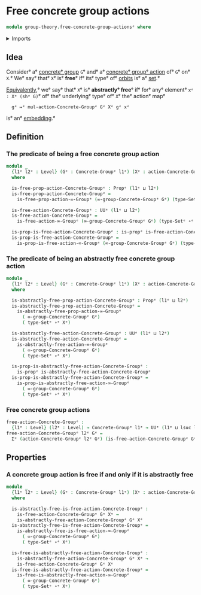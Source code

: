 # Free concrete group actions

```agda
module group-theory.free-concrete-group-actionsᵉ where
```

<details><summary>Imports</summary>

```agda
open import foundation.dependent-pair-typesᵉ
open import foundation.function-typesᵉ
open import foundation.propositionsᵉ
open import foundation.setsᵉ
open import foundation.universe-levelsᵉ

open import group-theory.concrete-group-actionsᵉ
open import group-theory.concrete-groupsᵉ

open import higher-group-theory.free-higher-group-actionsᵉ
```

</details>

## Idea

Considerᵉ aᵉ [concreteᵉ group](group-theory.concrete-groups.mdᵉ) `G`ᵉ andᵉ aᵉ
[concreteᵉ groupᵉ action](group-theory.concrete-group-actions.mdᵉ) ofᵉ `G`ᵉ onᵉ `X`.ᵉ
Weᵉ sayᵉ thatᵉ `X`ᵉ isᵉ **free**ᵉ ifᵉ itsᵉ typeᵉ ofᵉ
[orbits](group-theory.orbits-concrete-group-actions.mdᵉ) isᵉ aᵉ
[set](foundation.sets.md).ᵉ

[Equivalently](foundation.logical-equivalences.md),ᵉ weᵉ sayᵉ thatᵉ `X`ᵉ isᵉ
**abstractlyᵉ free**ᵉ ifᵉ forᵉ anyᵉ elementᵉ `xᵉ : Xᵉ (shᵉ G)`ᵉ ofᵉ theᵉ underlyingᵉ typeᵉ ofᵉ
`X`ᵉ theᵉ actionᵉ mapᵉ

```text
  gᵉ ↦ᵉ mul-action-Concrete-Groupᵉ Gᵉ Xᵉ gᵉ xᵉ
```

isᵉ anᵉ [embedding](foundation.embeddings.md).ᵉ

## Definition

### The predicate of being a free concrete group action

```agda
module _
  {l1ᵉ l2ᵉ : Level} (Gᵉ : Concrete-Groupᵉ l1ᵉ) (Xᵉ : action-Concrete-Groupᵉ l2ᵉ Gᵉ)
  where

  is-free-prop-action-Concrete-Groupᵉ : Propᵉ (l1ᵉ ⊔ l2ᵉ)
  is-free-prop-action-Concrete-Groupᵉ =
    is-free-prop-action-∞-Groupᵉ (∞-group-Concrete-Groupᵉ Gᵉ) (type-Setᵉ ∘ᵉ Xᵉ)

  is-free-action-Concrete-Groupᵉ : UUᵉ (l1ᵉ ⊔ l2ᵉ)
  is-free-action-Concrete-Groupᵉ =
    is-free-action-∞-Groupᵉ (∞-group-Concrete-Groupᵉ Gᵉ) (type-Setᵉ ∘ᵉ Xᵉ)

  is-prop-is-free-action-Concrete-Groupᵉ : is-propᵉ is-free-action-Concrete-Groupᵉ
  is-prop-is-free-action-Concrete-Groupᵉ =
    is-prop-is-free-action-∞-Groupᵉ (∞-group-Concrete-Groupᵉ Gᵉ) (type-Setᵉ ∘ᵉ Xᵉ)
```

### The predicate of being an abstractly free concrete group action

```agda
module _
  {l1ᵉ l2ᵉ : Level} (Gᵉ : Concrete-Groupᵉ l1ᵉ) (Xᵉ : action-Concrete-Groupᵉ l2ᵉ Gᵉ)
  where

  is-abstractly-free-prop-action-Concrete-Groupᵉ : Propᵉ (l1ᵉ ⊔ l2ᵉ)
  is-abstractly-free-prop-action-Concrete-Groupᵉ =
    is-abstractly-free-prop-action-∞-Groupᵉ
      ( ∞-group-Concrete-Groupᵉ Gᵉ)
      ( type-Setᵉ ∘ᵉ Xᵉ)

  is-abstractly-free-action-Concrete-Groupᵉ : UUᵉ (l1ᵉ ⊔ l2ᵉ)
  is-abstractly-free-action-Concrete-Groupᵉ =
    is-abstractly-free-action-∞-Groupᵉ
      ( ∞-group-Concrete-Groupᵉ Gᵉ)
      ( type-Setᵉ ∘ᵉ Xᵉ)

  is-prop-is-abstractly-free-action-Concrete-Groupᵉ :
    is-propᵉ is-abstractly-free-action-Concrete-Groupᵉ
  is-prop-is-abstractly-free-action-Concrete-Groupᵉ =
    is-prop-is-abstractly-free-action-∞-Groupᵉ
      ( ∞-group-Concrete-Groupᵉ Gᵉ)
      ( type-Setᵉ ∘ᵉ Xᵉ)
```

### Free concrete group actions

```agda
free-action-Concrete-Groupᵉ :
  {l1ᵉ : Level} (l2ᵉ : Level) → Concrete-Groupᵉ l1ᵉ → UUᵉ (l1ᵉ ⊔ lsuc l2ᵉ)
free-action-Concrete-Groupᵉ l2ᵉ Gᵉ =
  Σᵉ (action-Concrete-Groupᵉ l2ᵉ Gᵉ) (is-free-action-Concrete-Groupᵉ Gᵉ)
```

## Properties

### A concrete group action is free if and only if it is abstractly free

```agda
module _
  {l1ᵉ l2ᵉ : Level} (Gᵉ : Concrete-Groupᵉ l1ᵉ) (Xᵉ : action-Concrete-Groupᵉ l2ᵉ Gᵉ)
  where

  is-abstractly-free-is-free-action-Concrete-Groupᵉ :
    is-free-action-Concrete-Groupᵉ Gᵉ Xᵉ →
    is-abstractly-free-action-Concrete-Groupᵉ Gᵉ Xᵉ
  is-abstractly-free-is-free-action-Concrete-Groupᵉ =
    is-abstractly-free-is-free-action-∞-Groupᵉ
      ( ∞-group-Concrete-Groupᵉ Gᵉ)
      ( type-Setᵉ ∘ᵉ Xᵉ)

  is-free-is-abstractly-free-action-Concrete-Groupᵉ :
    is-abstractly-free-action-Concrete-Groupᵉ Gᵉ Xᵉ →
    is-free-action-Concrete-Groupᵉ Gᵉ Xᵉ
  is-free-is-abstractly-free-action-Concrete-Groupᵉ =
    is-free-is-abstractly-free-action-∞-Groupᵉ
      ( ∞-group-Concrete-Groupᵉ Gᵉ)
      ( type-Setᵉ ∘ᵉ Xᵉ)
```